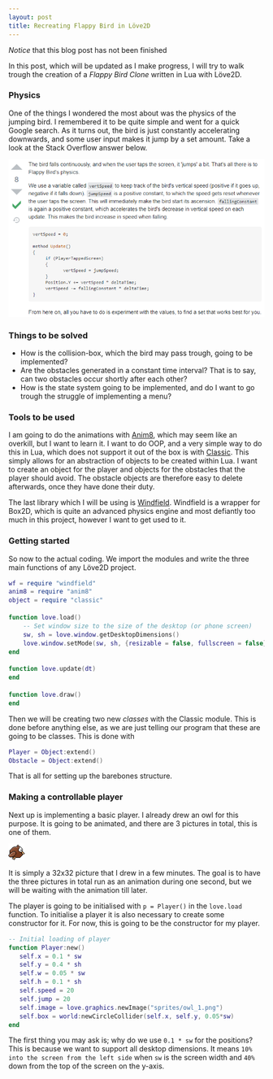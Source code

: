 ```yaml
---
layout: post
title: Recreating Flappy Bird in Löve2D
---
```


*Notice* that this blog post has not been finished

In this post, which will be updated as I make progress, I will try to walk trough the creation of a *Flappy Bird Clone* written in Lua with Löve2D.

### Physics

One of the things I wondered the most about was the physics of the jumping
bird. I remembered it to be quite simple and went for a quick Google search. As
it turns out, the bird is just constantly accelerating downwards, and some user
input makes it jump by a set amount. Take a look at the Stack Overflow answer
below. 

![Flappy Bird physics](/images/2020-FlappyBird/birdphys.png)

### Things to be solved

* How is the collision-box, which the bird may pass trough, going to be
  implemented?
* Are the obstacles generated in a constant time interval? That is to say, can
  two obstacles occur shortly after each other?
* How is the state system going to be implemented, and do I want to go trough
  the struggle of implementing a menu?


### Tools to be used

I am going to do the animations with [Anim8](https://github.com/kikito/anim8),
which may seem like an overkill, but I want to learn it. I want to do OOP, and a very simple way to do this in Lua, which does not support it out of the box is with [Classic](https://github.com/rxi/classic). This simply allows for an abstraction of objects to be created within Lua. I want to create an object for the player and objects for the obstacles that the player should avoid. The obstacle objects are therefore easy to delete afterwards, once they have done their duty. 

The last library which I will be using is [Windfield](https://github.com/SSYGEN/windfield). Windfield is a wrapper for Box2D, which is quite an advanced physics engine and most defiantly too much in this project, however I want to get used to it. 

### Getting started

So now to the actual coding. We import the modules and write the three main functions of any Löve2D project. 
```lua
wf = require "windfield"
anim8 = require "anim8"
object = require "classic"

function love.load()
    -- Set window size to the size of the desktop (or phone screen)
    sw, sh = love.window.getDesktopDimensions() 
    love.window.setMode(sw, sh, {resizable = false, fullscreen = false})
end

function love.update(dt)
end

function love.draw()
end
```
Then we will be creating two new *classes* with the Classic module. This is done before anything else, as we are just telling our program that these are going to be classes. This is done with 
```lua
Player = Object:extend()
Obstacle = Object:extend()
```
That is all for setting up the barebones structure. 

### Making a controllable player

Next up is implementing a basic player. I already drew an owl for this purpose. It is going to be animated, and there are 3 pictures in total, this is one of them.

![Owl](/images/2020-FlappyBird/owl_1.png)

It is simply a 32x32 picture that I drew in a few minutes. The goal is to have the three pictures in total run as an animation during one second, but we will be waiting with the animation till later.

The player is going to be initialised with `p = Player()` in the `love.load` function. To initialise a player it is also necessary to create some constructor for it. For now, this is going to be the constructor for my player. 
```lua
-- Initial loading of player
function Player:new()
   self.x = 0.1 * sw
   self.y = 0.4 * sh
   self.w = 0.05 * sw
   self.h = 0.1 * sh
   self.speed = 20
   self.jump = 20
   self.image = love.graphics.newImage("sprites/owl_1.png")
   self.box = world:newCircleCollider(self.x, self.y, 0.05*sw)
end
```
The first thing you may ask is; why do we use `0.1 * sw` for the positions? This is because we want to support all desktop dimensions. It means `10% into the screen from the left side` when `sw` is the screen width and `40%` down from the top of the screen on the y-axis. 